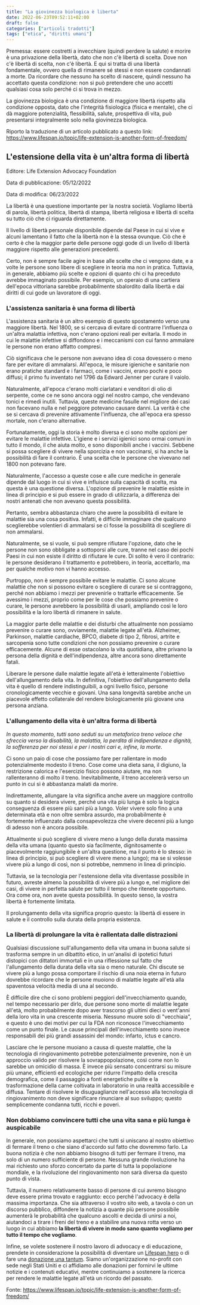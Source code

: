 ```yaml
---
title: "La giovinezza biologica è liberta"
date: 2022-06-23T09:52:11+02:00
draft: false
categories: ["articoli tradotti"]
tags: ["etica", "diritti umani"]
---
```


Premessa: essere costretti a invecchiare (quindi perdere la salute) e morire è una privazione della libertà, dato che non c'è libertà di scelta. Dove non c'è libertà di scelta, non c'è libertà. E qui si tratta di una libertà fondamentale, ovvero quella di rimanere sé stessi e non essere condannati a morte.
Da ricordare che nessuno ha scelto di nascere, quindi nessuno ha accettato questa condizione: non si può pretendere che uno accetti qualsiasi cosa solo perché ci si trova in mezzo.

La giovinezza biologica è una condizione di maggiore libertà rispetto alla condizione opposta, dato che l'integrità fisiologica (fisica e mentale), che ci dà maggiore potenzialità, flessibilità, salute, prospettiva di vita, può presentarsi integralmente solo nella giovinezza biologica.

Riporto la traduzione di un articolo pubblicato a questo link: https://www.lifespan.io/topic/life-extension-is-another-form-of-freedom/

## L'estensione della vita è un'altra forma di libertà

Editore: Life Extension Advocacy Foundation

Data di pubblicazione: 05/12/2022

Data di modifica: 06/23/2022
 
La libertà è una questione importante per la nostra società. Vogliamo libertà di parola, libertà politica, libertà di stampa, libertà religiosa e libertà di scelta su tutto ciò che ci riguarda direttamente.

Il livello di libertà personale disponibile dipende dal Paese in cui si vive e alcuni lamentano il fatto che la libertà non è la stessa ovunque. Ciò che è certo è che la maggior parte delle persone oggi gode di un livello di libertà maggiore rispetto alle generazioni precedenti.

Certo, non è sempre facile agire in base alle scelte che ci vengono date, e a volte le persone sono libere di scegliere in teoria ma non in pratica. Tuttavia, in generale, abbiamo più scelte e opzioni di quanto chi ci ha preceduto avrebbe immaginato possibile. Per esempio, un operaio di una cartiera dell'epoca vittoriana sarebbe probabilmente sbalordito dalla libertà e dai diritti di cui gode un lavoratore di oggi.

### L'assistenza sanitaria è una forma di libertà

L'assistenza sanitaria è un altro esempio di questo spostamento verso una maggiore libertà. Nel 1800, se si cercava di evitare di contrarre l'influenza o un'altra malattia infettiva, non c'erano opzioni reali per evitarla. Il modo in cui le malattie infettive si diffondono e i meccanismi con cui fanno ammalare le persone non erano affatto compresi.

Ciò significava che le persone non avevano idea di cosa dovessero o meno fare per evitare di ammalarsi. All'epoca, le misure igieniche e sanitarie non erano pratiche standard e i farmaci, come i vaccini, erano pochi e poco diffusi; il primo fu inventato nel 1796 da Edward Jenner per curare il vaiolo.

Naturalmente, all'epoca c'erano molti ciarlatani e venditori di olio di serpente, come ce ne sono ancora oggi nel nostro campo, che vendevano tonici e rimedi inutili. Tuttavia, queste medicine fasulle nel migliore dei casi non facevano nulla e nel peggiore potevano causare danni. La verità è che se si cercava di prevenire attivamente l'influenza, che all'epoca era spesso mortale, non c'erano alternative.

Fortunatamente, oggi la storia è molto diversa e ci sono molte opzioni per evitare le malattie infettive. L'igiene e i servizi igienici sono ormai comuni in tutto il mondo, il che aiuta molto, e sono disponibili anche i vaccini. Sebbene si possa scegliere di vivere nella sporcizia e non vaccinarsi, si ha anche la possibilità di fare il contrario. È una scelta che le persone che vivevano nel 1800 non potevano fare.

Naturalmente, l'accesso a queste cose e alle cure mediche in generale dipende dal luogo in cui si vive e influisce sulla capacità di scelta, ma questa è una questione diversa. L'opzione di prevenire le malattie esiste in linea di principio e si può essere in grado di utilizzarla, a differenza dei nostri antenati che non avevano questa possibilità.

Pertanto, sembra abbastanza chiaro che avere la possibilità di evitare le malattie sia una cosa positiva. Infatti, è difficile immaginare che qualcuno sceglierebbe volentieri di ammalarsi se ci fosse la possibilità di scegliere di non ammalarsi.

Naturalmente, se si vuole, si può sempre rifiutare l'opzione, dato che le persone non sono obbligate a sottoporsi alle cure, tranne nel caso dei pochi Paesi in cui non esiste il diritto di rifiutare le cure. Di solito è vero il contrario: le persone desiderano il trattamento e potrebbero, in teoria, accettarlo, ma per qualche motivo non vi hanno accesso.

Purtroppo, non è sempre possibile evitare le malattie. Ci sono alcune malattie che non si possono evitare o scegliere di curare se si contraggono, perché non abbiamo i mezzi per prevenirle o trattarle efficacemente. Se avessimo i mezzi, proprio come per le cose che possiamo prevenire o curare, le persone avrebbero la possibilità di usarli, ampliando così le loro possibilità e la loro libertà di rimanere in salute.

La maggior parte delle malattie e dei disturbi che attualmente non possiamo prevenire o curare sono, ovviamente, malattie legate all'età. Alzheimer, Parkinson, malattie cardiache, BPCO, diabete di tipo 2, fibrosi, artrite e sarcopenia sono tutte condizioni che non possiamo prevenire o curare efficacemente. Alcune di esse ostacolano la vita quotidiana, altre privano la persona della dignità e dell'indipendenza, altre ancora sono direttamente fatali.

Liberare le persone dalle malattie legate all'età è letteralmente l'obiettivo dell'allungamento della vita. In definitiva, l'obiettivo dell'allungamento della vita è quello di rendere indistinguibili, a ogni livello fisico, persone cronologicamente vecchie e giovani. Una sana longevità sarebbe anche un piacevole effetto collaterale del rendere biologicamente più giovane una persona anziana.

### L'allungamento della vita è un'altra forma di libertà

*In questo momento, tutti sono seduti su un metaforico treno veloce che sfreccia verso la disabilità, la malattia, la perdita di indipendenza e dignità, la sofferenza per noi stessi e per i nostri cari e, infine, la morte*.

Ci sono un paio di cose che possiamo fare per rallentare in modo potenzialmente modesto il treno. Cose come una dieta sana, il digiuno, la restrizione calorica e l'esercizio fisico possono aiutare, ma non rallenteranno di molto il treno. Inevitabilmente, il treno accelererà verso un punto in cui si è abbastanza malati da morire.

Indirettamente, allungare la vita significa anche avere un maggiore controllo su quanto si desidera vivere, perché una vita più lunga è solo la logica conseguenza di essere più sani più a lungo. Voler vivere solo fino a una determinata età e non oltre sembra assurdo, ma probabilmente è fortemente influenzato dalla consapevolezza che vivere decenni più a lungo di adesso non è ancora possibile.

Attualmente si può scegliere di vivere meno a lungo della durata massima della vita umana (quanto questo sia facilmente, dignitosamente o piacevolmente raggiungibile è un'altra questione, ma il punto è lo stesso: in linea di principio, si può scegliere di vivere meno a lungo); ma se si volesse vivere più a lungo di così, non si potrebbe, nemmeno in linea di principio.

Tuttavia, se la tecnologia per l'estensione della vita diventasse possibile in futuro, avreste almeno la possibilità di vivere più a lungo e, nel migliore dei casi, di vivere in perfetta salute per tutto il tempo che ritenete opportuno. Ora come ora, non avete questa possibilità. In questo senso, la vostra libertà è fortemente limitata.

Il prolungamento della vita significa proprio questo: la libertà di essere in salute e il controllo sulla durata della propria esistenza.

### La libertà di prolungare la vita è rallentata dalle distrazioni

Qualsiasi discussione sull'allungamento della vita umana in buona salute si trasforma sempre in un dibattito etico, in un'analisi di ipotetici futuri distopici con dittatori immortali e in una riflessione sul fatto che l'allungamento della durata della vita sia o meno naturale. Chi discute se vivere più a lungo possa comportare il rischio di una noia eterna in futuro dovrebbe ricordare che le persone muoiono di malattie legate all'età alla spaventosa velocità media di una al secondo.

È difficile dire che ci sono problemi peggiori dell'invecchiamento quando, nel tempo necessario per dirlo, due persone sono morte di malattie legate all'età, molto probabilmente dopo aver trascorso gli ultimi dieci o vent'anni della loro vita in una crescente miseria. Nessuno muore solo di "vecchiaia", e questo è uno dei motivi per cui la FDA non riconosce l'invecchiamento come un punto finale. Le cause principali dell'invecchiamento sono invece responsabili dei più grandi assassini del mondo: infarto, ictus e cancro.

Lasciare che le persone muoiano a causa di queste malattie, che la tecnologia di ringiovanimento potrebbe potenzialmente prevenire, non è un approccio valido per risolvere la sovrappopolazione, così come non lo sarebbe un omicidio di massa. È invece più sensato concentrarsi su misure più umane, efficienti ed ecologiche per ridurre l'impatto della crescita demografica, come il passaggio a fonti energetiche pulite e la trasformazione della carne coltivata in laboratorio in una realtà accessibile e diffusa. Tentare di risolvere le disuguaglianze nell'accesso alla tecnologia di ringiovanimento non deve significare rinunciare al suo sviluppo; questo semplicemente condanna tutti, ricchi e poveri.

### Non dobbiamo convincere tutti che una vita sana e più lunga è auspicabile

In generale, non possiamo aspettarci che tutti si uniscano al nostro obiettivo di fermare il treno o che siano d'accordo sul fatto che dovremmo farlo. La buona notizia è che non abbiamo bisogno di tutti per fermare il treno, ma solo di un numero sufficiente di persone. Nessuna grande rivoluzione ha mai richiesto uno sforzo concertato da parte di tutta la popolazione mondiale, e la rivoluzione del ringiovanimento non sarà diversa da questo punto di vista.

Tuttavia, il numero relativamente basso di persone di cui avremo bisogno deve essere prima trovato e raggiunto: ecco perché l'advocacy è della massima importanza. Che sia attraverso il vostro sito web, a tavola o con un discorso pubblico, diffondere la notizia a quante più persone possibile aumenterà le probabilità che qualcuno ascolti e decida di unirsi a noi, aiutandoci a tirare i freni del treno e a stabilire una nuova rotta verso un luogo in cui abbiamo **la libertà di vivere in modo sano quanto vogliamo per tutto il tempo che vogliamo**.

Infine, se volete sostenere il nostro lavoro di advocacy e di educazione, prendete in considerazione la possibilità di diventare un [Lifespan hero](https://www.lifespan.io/campaigns/join-us-become-a-lifespan-hero/) o di fare una [donazione una tantum](https://www.lifespan.io/how-you-can-help/). Siamo un'organizzazione no-profit con sede negli Stati Uniti e ci affidiamo alle donazioni per fornirvi le ultime notizie e i contenuti educativi, mentre continuiamo a sostenere la ricerca per rendere le malattie legate all'età un ricordo del passato.

Fonte: https://www.lifespan.io/topic/life-extension-is-another-form-of-freedom/

